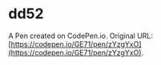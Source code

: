 # dd52

A Pen created on CodePen.io. Original URL: [https://codepen.io/GE71/pen/zYzgYxO](https://codepen.io/GE71/pen/zYzgYxO).


